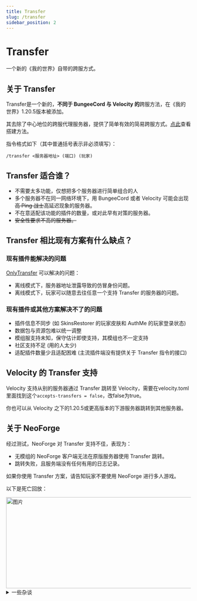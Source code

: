 ```yaml
---
title: Transfer
slug: /transfer
sidebar_position: 2
---
```

# Transfer

一个新的《我的世界》自带的跨服方式。

## 关于 Transfer

Transfer是一个新的，**不同于 BungeeCord 与 Velocity 的**跨服方法，在《我的世界》1.20.5版本被添加。

其去除了中心地位的跨服代理服务器，提供了简单有效的简易跨服方式。[点此](./build-up.md)查看搭建方法。

指令格式如下（其中普通括号表示非必须填写）：

`/transfer <服务器地址> (端口) (玩家)`

## Transfer 适合谁？

- 不需要太多功能，仅想把多个服务器进行简单组合的人
- 多个服务器不在同一网络环境下，用 BungeeCord 或者 Velocity 可能会出现~~高 Ping 战士~~高延迟现象的服务器。
- 不在意适配该功能的插件的数量，或对此早有对策的服务器。
- ~~安全性要求不高的服务器。~~

## Transfer 相比现有方案有什么缺点？
### 现有插件能解决的问题

[OnlyTransfer](https://bilibili.com/opus/1062419036109799429) 可以解决的问题：

- 离线模式下，服务器地址泄露导致的仿冒身份问题。
- 离线模式下，玩家可以随意去往任意一个支持 Transfer 的服务器的问题。

### 现有插件或其他方案解决不了的问题

- 插件信息不同步 (如 SkinsRestorer 的玩家皮肤和 AuthMe 的玩家登录状态)
- 数据包与资源包难以统一调整
- 模组服支持未知，保守估计即使支持，其模组也不一定支持
- 社区支持不足 (用的人太少)
- 适配插件数量少且适配困难 (主流插件端没有提供关于 Transfer 指令的接口)

## Velocity 的 Transfer 支持

Velocity 支持从别的服务器通过 Transfer 跳转至 Velocity，需要在velocity.toml里面找到这个`accepts-transfers = false`，改false为true。

你也可以从 Velocity 之下的1.20.5或更高版本的下游服务器跳转到其他服务器。

## 关于 NeoForge

经过测试，NeoForge 对 Transfer 支持不佳，表现为：
- 无模组的 NeoForge 客户端无法在原版服务器使用 Transfer 跳转。
- 跳转失败，且服务端没有任何有用的日志记录。

如果你使用 Transfer 方案，请告知玩家不要使用 NeoForge 进行多人游戏。

以下是死亡回放：

<img width="519" height="248" alt="图片" src="https://github.com/user-attachments/assets/524caaf0-746f-4543-8f68-d708edf9cf43" />

<details>
  <summary>一些杂谈</summary>

### 事情经过

当时 OnlyTransfer 插件还在测试中，正在测试 Velocity 与 Transfer 混合架构的可行性，使用了 NeoForge 客户端发现了此问题。

一开始以为是 OnlyTransfer 插件在混合架构运作不佳，但后来在纯 Transfer 跨服架构大量对比测试，确定了问题来源为 NeoForge 客户端。

经测试，NeoForge 1.21.1, 1.21.4, 1.21.7均存在此问题，其他版本很可能也有这类问题。

</details>
